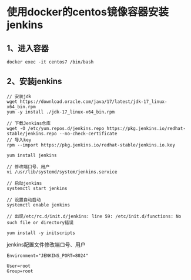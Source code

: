 # 使用docker的centos镜像容器安装jenkins

## 1、进入容器

`docker exec -it centos7 /bin/bash`

## 2、安装jenkins

```
// 安装jdk
wget https://download.oracle.com/java/17/latest/jdk-17_linux-x64_bin.rpm
yum -y install ./jdk-17_linux-x64_bin.rpm

// 下载Jenkins仓库
wget -O /etc/yum.repos.d/jenkins.repo https://pkg.jenkins.io/redhat-stable/jenkins.repo --no-check-certificate
// 导入key
rpm --import https://pkg.jenkins.io/redhat-stable/jenkins.io.key

yum install jenkins

// 修改端口号、用户
vi /usr/lib/systemd/system/jenkins.service

// 启动jenkins
systemctl start jenkins

// 设置自动启动
systemctl enable jenkins

// 出现/etc/rc.d/init.d/jenkins: line 59: /etc/init.d/functions: No such file or directory错误

yum install -y initscripts

```


jenkins配置文件修改端口号、用户

```
Environment="JENKINS_PORT=8024"

User=root
Group=root
```